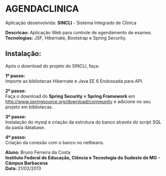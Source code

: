 AGENDACLINICA
==================

Aplicação desenvolvida: <b>SINCLI</b> - Sistema Integrado de Clínica

<b>Descricao:</b> Aplicação Web para controle de agendamento de exames.<br>
<b>Tecnologias:</b> JSF, Hibernate, Bootstrap e Spring Security.<br>

Instalação:
----------------

Após o download do projeto do SINCLI, faça:<br>

<b>1º passo: </b><br>
Importe as bibliotecas Hibernate e Java EE 6 Endossada para API.

<b>2º passo: </b><br>
Faça o download do <b>Spring Security</b> e <b>Spring Framework</b> em http://www.springsource.org/download/community 
e adicione no seu projeto em bibliotecas.

<b>3º passo: </b><br>
Instalação do mysql e criação da estrutura do banco através do script SQL da pasta database.

<b>4º passo: </b><br>
Criação da conexão com o banco no netbeans.

<b>Aluno: </b> Bruno Ferreira da Costa<br>
<b>Instituto Federal de Educação, Ciência e Tecnologia do Sudeste de MG - Câmpus Barbacena</b><br>
<b>Data: </b> 21/02/2013<br>
